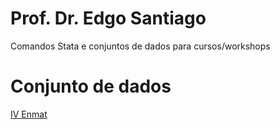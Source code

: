 # Prof. Dr. Edgo Santiago
Comandos Stata e conjuntos de dados para cursos/workshops

# Conjunto de dados
<a href="dados" download>IV Enmat</a>
